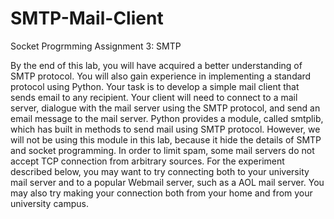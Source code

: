 # SMTP-Mail-Client

Socket Progrmming Assignment 3: SMTP 

By the end of this lab, you will have acquired a better understanding of SMTP protocol. You will also
gain experience in implementing a standard protocol using Python. 
Your task is to develop a simple mail client that sends email to any recipient. Your client will need to
connect to a mail server, dialogue with the mail server using the SMTP protocol, and send an email
message to the mail server. Python provides a module, called
smtplib, which has built in methods to send
mail using SMTP protocol. However, we will not be using this module in this lab, because it hide the
details of SMTP and socket programming. 
In order to limit spam, some mail servers do not accept TCP connection from arbitrary sources. For the
experiment described below, you may want to try connecting both to your university mail server and to a
popular Webmail server, such as a AOL mail server. You may also try making your connection both from 
your home and from your university campus. 
